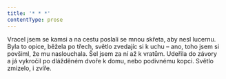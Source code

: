```yaml
---
title: '* * *'
contentType: prose
---
```


Vracel jsem se kamsi a na cestu poslali se mnou skřeta, aby nesl lucernu. Byla to opice, běžela po třech, světlo zvedajíc si k uchu – ano, toho jsem si povšiml, že mu naslouchala. Šel jsem za ní až k vratům. Udeřila do závory a já vykročil po dlážděném dvoře k domu, nebo podivnému kopci. Světlo zmizelo, i zvíře.
